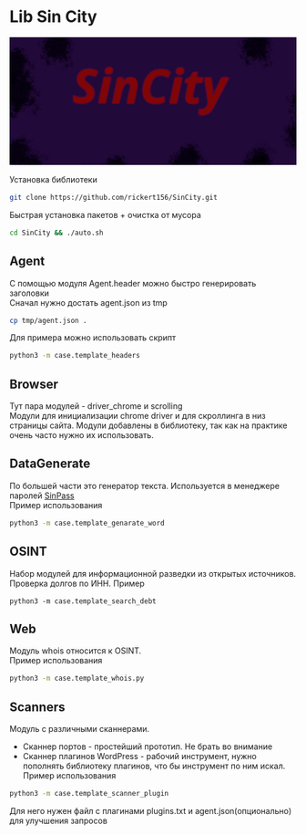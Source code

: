 # Lib Sin City 
<div align="center">
  <img src="https://github.com/rickert156/rickert156/blob/main/assets/sin_city.jpg" alt="Sin City">
</div>

Установка библиотеки
```sh
git clone https://github.com/rickert156/SinCity.git
```
Быстрая установка пакетов + очистка от мусора
```sh
cd SinCity && ./auto.sh
```

## Agent
С помощью модуля Agent.header можно быстро генерировать заголовки  
Сначал нужно достать agent.json из tmp
```sh
cp tmp/agent.json .
```
Для примера можно использовать скрипт
```sh
python3 -m case.template_headers
```

## Browser
Тут пара модулей - driver_chrome и scrolling  
Модули для инициализации chrome driver и для скроллинга в низ страницы сайта. Модули добавлены в библиотеку, так как на практике очень часто нужно их использовать.

## DataGenerate
По большей части это генератор текста. Используется в менеджере паролей [SinPass](https://github.com/rickert156/SinPass)   
Пример использования
```sh
python3 -m case.template_genarate_word
```

## OSINT
Набор модулей для информационной разведки из открытых источников.  
Проверка долгов по ИНН. Пример
```
python3 -m case.template_search_debt
```

## Web
Модуль whois относится к OSINT.   
Пример использования
```sh
python3 -m case.template_whois.py
```

## Scanners
Модуль с различными сканнерами.
- Сканнер портов - простейший прототип. Не брать во внимание
- Сканнер плагинов WordPress - рабочий инструмент, нужно пополнять библиотеку плагинов, что бы инструмент по ним искал. Пример использования
```sh
python3 -m case.template_scanner_plugin
```
Для него нужен файл с плагинами plugins.txt и agent.json(опционально) для улучшения запросов
